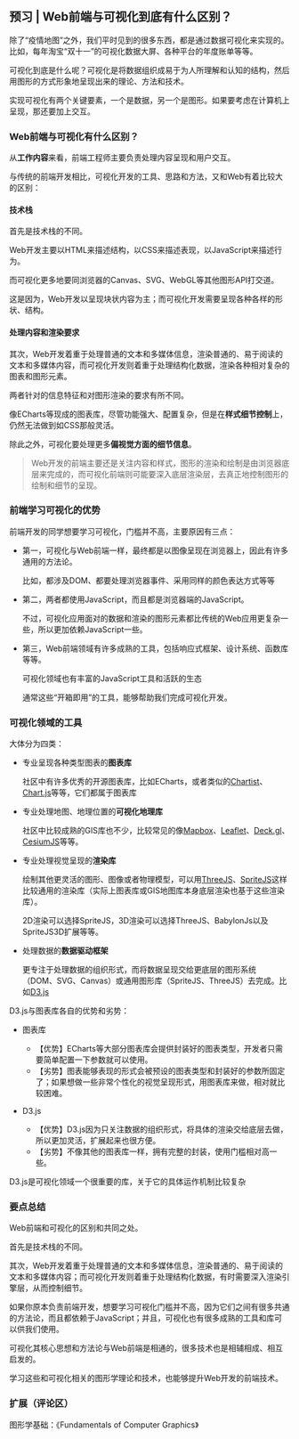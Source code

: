 ## 预习 | Web前端与可视化到底有什么区别？

除了“疫情地图”之外，我们平时见到的很多东西，都是通过数据可视化来实现的。比如，每年淘宝“双十一”的可视化数据大屏、各种平台的年度账单等等。

可视化到底是什么呢？可视化是将数据组织成易于为人所理解和认知的结构，然后用图形的方式形象地呈现出来的理论、方法和技术。

实现可视化有两个关键要素，一个是数据，另一个是图形。如果要考虑在计算机上呈现，那还要加上交互。

### Web前端与可视化有什么区别？

从**工作内容**来看，前端工程师主要负责处理内容呈现和用户交互。

与传统的前端开发相比，可视化开发的工具、思路和方法，又和Web有着比较大的区别：

#### 技术栈

首先是技术栈的不同。

Web开发主要以HTML来描述结构，以CSS来描述表现，以JavaScript来描述行为。

而可视化更多地要同浏览器的Canvas、SVG、WebGL等其他图形API打交道。

这是因为，Web开发以呈现块状内容为主；而可视化开发需要呈现各种各样的形状、结构。

#### 处理内容和渲染要求

其次，Web开发着重于处理普通的文本和多媒体信息，渲染普通的、易于阅读的文本和多媒体内容，而可视化开发则着重于处理结构化数据，渲染各种相对复杂的图表和图形元素。

两者针对的信息特征和对图形渲染的要求有所不同。

像ECharts等现成的图表库，尽管功能强大、配置复杂，但是在**样式细节控制**上，仍然无法做到如CSS那般灵活。

除此之外，可视化要处理更多**偏视觉方面的细节信息**。



> Web开发的前端主要还是关注内容和样式，图形的渲染和绘制是由浏览器底层来完成的，而可视化前端则可能要深入底层渲染层，去真正地控制图形的绘制和细节的呈现。



### 前端学习可视化的优势

前端开发的同学想要学习可视化，门槛并不高，主要原因有三点：

* 第一，可视化与Web前端一样，最终都是以图像呈现在浏览器上，因此有许多通用的方法论。

  比如，都涉及DOM、都要处理浏览器事件、采用同样的颜色表达方式等等

* 第二，两者都使用JavaScript，而且都是浏览器端的JavaScript。

  不过，可视化应用面对的数据和渲染的图形元素都比传统的Web应用更复杂一些，所以更加依赖JavaScript一些。

* 第三，Web前端领域有许多成熟的工具，包括响应式框架、设计系统、函数库等等。

  可视化领域也有丰富的JavaScript工具和活跃的生态

  通常这些“开箱即用”的工具，能够帮助我们完成可视化开发。



### 可视化领域的工具

大体分为四类：

* 专业呈现各种类型图表的**图表库**

  社区中有许多优秀的开源图表库，比如ECharts，或者类似的[Chartist](https://github.com/gionkunz/chartist-js)、[Chart.js](https://github.com/chartjs/Chart.js)等等，它们都属于图表库

* 专业处理地图、地理位置的**可视化地理库**

  社区中比较成熟的GIS库也不少，比较常见的像[Mapbox](https://www.mapbox.com/)、[Leaflet](https://leafletjs.com/)、[Deck.gl](http://deck.gl/)、[CesiumJS](https://cesium.com/platform/cesiumjs/)等等。

* 专业处理视觉呈现的**渲染库**

  绘制其他更灵活的图形、图像或者物理模型，可以用[ThreeJS](https://threejs.org/)、[SpriteJS](https://spritejs.org/)这样比较通用的渲染库（实际上图表库或GIS地图库本身底层渲染也基于这些渲染库）。

  2D渲染可以选择SpriteJS，3D渲染可以选择ThreeJS、BabylonJs以及SpriteJS3D扩展等等。

* 处理数据的**数据驱动框架**

  更专注于处理数据的组织形式，而将数据呈现交给更底层的图形系统（DOM、SVG、Canvas）或通用图形库（SpriteJS、ThreeJS）去完成。比如[D3.js](https://d3js.org/)

D3.js与图表库各自的优势和劣势：

* 图表库
  * 【优势】ECharts等大部分图表库会提供封装好的图表类型，开发者只需要简单配置一下参数就可以使用。
  * 【劣势】图表能够表现的形式会被预设的图表类型和封装好的参数所固定了；如果想做一些非常个性化的视觉呈现形式，用图表库来做，相对就比较困难。

* D3.js
  * 【优势】D3.js因为只关注数据的组织形式，将具体的渲染交给底层去做，所以更加灵活，扩展起来也很方便。
  * 【劣势】不像其他的图表库一样，拥有完整的封装，使用门槛相对高一些。

D3.js是可视化领域一个很重要的库，关于它的具体运作机制比较复杂



### 要点总结

Web前端和可视化的区别和共同之处。

首先是技术栈的不同。

其次，Web开发着重于处理普通的文本和多媒体信息，渲染普通的、易于阅读的文本和多媒体内容；而可视化开发则着重于处理结构化数据，有时需要深入渲染引擎层，从而控制细节。

如果你原本负责前端开发，想要学习可视化门槛并不高，因为它们之间有很多共通的方法论，而且都依赖于JavaScript；并且，可视化也有很多成熟的工具和库可以供我们使用。

可视化其核心思想和方法论与Web前端是相通的，很多技术也是相辅相成、相互启发的。

学习这些和可视化相关的图形学理论和技术，也能够提升Web开发的前端技术。



### 扩展（评论区）

图形学基础：《Fundamentals of Computer Graphics》
